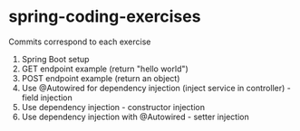 # spring-coding-exercises

Commits correspond to each exercise

1. Spring Boot setup
2. GET endpoint example (return "hello world")
3. POST endpoint example (return an object)
4. Use @Autowired for dependency injection (inject service in controller) - field injection
5. Use dependency injection - constructor injection
6. Use dependency injection with @Autowired - setter injection